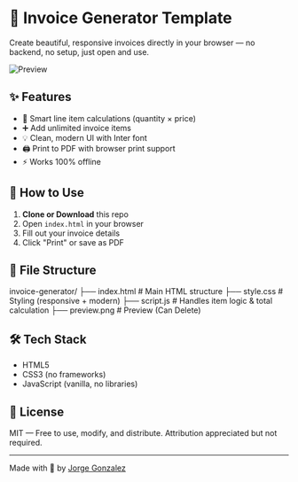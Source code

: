 # 🧾 Invoice Generator Template

Create beautiful, responsive invoices directly in your browser — no backend, no setup, just open and use.

![Preview](preview.jpeg)

## ✨ Features

- 🧠 Smart line item calculations (quantity × price)
- ➕ Add unlimited invoice items
- 💡 Clean, modern UI with Inter font
- 🖨️ Print to PDF with browser print support
- ⚡ Works 100% offline

## 🚀 How to Use

1. **Clone or Download** this repo
2. Open `index.html` in your browser
3. Fill out your invoice details
4. Click "Print" or save as PDF

## 📁 File Structure
invoice-generator/
├── index.html     # Main HTML structure
├── style.css      # Styling (responsive + modern)
├── script.js      # Handles item logic & total calculation
├── preview.png    # Preview (Can Delete)


## 🛠 Tech Stack

- HTML5
- CSS3 (no frameworks)
- JavaScript (vanilla, no libraries)

## 📄 License

MIT — Free to use, modify, and distribute. Attribution appreciated but not required.

---

Made with 💜 by [Jorge Gonzalez](https://jorge.temporalai.tech)